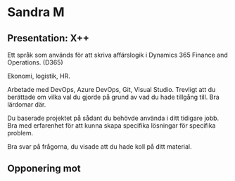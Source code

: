 # Sandra M

## Presentation: X++

Ett språk som används för att skriva affärslogik i Dynamics 365 Finance and Operations. (D365)

Ekonomi, logistik, HR.

Arbetade med DevOps, Azure DevOps, Git, Visual Studio.
Trevligt att du berättade om vilka val du gjorde på grund av vad du hade tillgång till. Bra lärdomar där.

Du baserade projektet på sådant du behövde använda i ditt tidigare jobb. Bra med erfarenhet för att kunna skapa specifika lösningar för specifika problem.

Bra svar på frågorna, du visade att du hade koll på ditt material.

## Opponering mot
